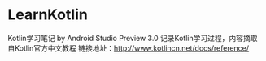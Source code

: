# LearnKotlin
Kotlin学习笔记 by Android Studio Preview 3.0
记录Kotlin学习过程，内容摘取自Kotlin官方中文教程
链接地址：http://www.kotlincn.net/docs/reference/
